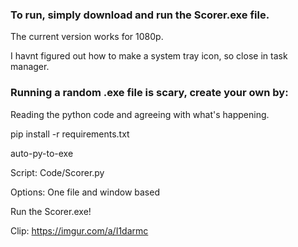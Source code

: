 ### To run, simply download and run the Scorer.exe file.

The current version works for 1080p.

I havnt figured out how to make a system tray icon, so close in task manager.


### Running a random .exe file is scary, create your own by:

Reading the python code and agreeing with what's happening.

pip install -r requirements.txt

auto-py-to-exe

Script: Code/Scorer.py 

Options: One file and window based

Run the Scorer.exe!

Clip: https://imgur.com/a/I1darmc
